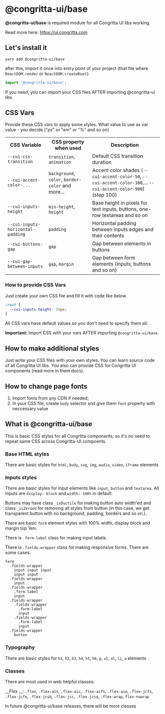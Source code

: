 # @congritta-ui/base

__@congritta-ui/base__ is required module for all Congritta UI libs working.

Read more here: https://ui.congritta.com

## Let's install it

```shell
yarn add @congritta-ui/base
```

after this, import it once into entry point of your project (that file where `ReactDOM.render`
or `ReactDOM.createRoot`):

```javascript
import '@congritta-ui/base';
```

If you need, you can import your CSS files AFTER importing @congritta-ui libs

## CSS Vars

Provide these CSS vars to apply some styles. What value to use as var value - you decide ("px" or "em" or "%" and so on)

<table>
  <tr>
    <th>CSS Variable</th>
    <th>CSS property when used</th>
    <th>Description</th>
  </tr>
  <tr>
    <td><code>--cui-css-transition</code></td>
    <td><code>transition</code>, <code>animation</code></td>
    <td>
      Default CSS transition duration
    </td>
  </tr>
  <tr>
    <td><code>--cui-accent-color-...</code></td>
    <td><code>background</code>, <code>color</code>, <code>border-color</code> and more...</td>
    <td>
      Accent color shades (<code>--cui-accent-color-50</code>, <code>--cui-accent-color-100</code>,... <code>--cui-accent-color-900</code>) (step 100)
    </td>
  </tr>
  <tr>
    <td><code>--cui-inputs-height</code></td>
    <td><code>min-height</code>, <code>height</code></td>
    <td>
      Base height in pixels for text inputs, buttons, one-row textareas and so on
    </td>
  </tr>
  <tr>
    <td><code>--cui-inputs-horizontal-padding</code></td>
    <td><code>padding</code></td>
    <td>
      Horizontal padding between inputs edges and their contents
    </td>
  </tr>
  <tr>
    <td><code>--cui-buttons-gap</code></td>
    <td><code>gap</code></td>
    <td>
      Gap between elements in buttons
    </td>
  </tr>
  <tr>
    <td><code>--cui-gap-between-inputs</code></td>
    <td><code>gap</code>, <code>margin</code></td>
    <td>
      Gap between form elements (inputs, buttons and so on)
    </td>
  </tr>
</table>

### How to provide CSS Vars

Just create your own CSS file and fill it with code like below.

```css
:root {
  --cui-inputs-height: 50px;
}
```

All CSS vars have default values so you don't need to specify them all.

__Important:__ Import CSS with your vars AFTER importing `@congritta-ui/base`.

## How to make additional styles

Just write your CSS files with your own styles. You can learn source code of all Congritta UI libs. You also can provide
CSS for Congritta UI components (read more in them docs).

## How to change page fonts

1. Import fonts from any CDN if needed;
2. In your CSS file, create `body` selector and give them `font` property with neccessary value

## What is @congritta-ui/base

This is basic CSS styles for all Congritta components; so it's no need to repeat same CSS across Congritta-UI compoents.

### Base HTML styles

There are basic styles for `html`, `body`, `svg`, `img`, `audio`, `video`, `iframe` elements

### Inputs styles

There are basic styles for input elements like `input`, `button` and `textarea`. All inputs are `display: block`
and `width: 100%` in default.

Buttons may have class `_isDuctile` for making button auto width'ed and class `_isZeroed` for removing all styles from
button (in this case, we get transparent button with no background, padding, borders and so on.).

There are basic `form` element styles with 100% width, display block and margin top 1em.

There is `.form-label` class for making input labels.

There is `.fields-wrapper` class for making responsive forms. There are some cases:

```
form
  .fields-wrapper
    input input input
    input input
  .fields-wrapper
    input
  .fields-wrapper
    .form-label
    input
  .fields-wrapper
    .fields-wrapper
      .form-label
      input
    .fields-wrapper
      .form-label
      input
  .fields-wrapper
    button
```

### Typography

There are basic styles for `h1`, `h2`, `h3`, `h4`, `h5`, `h6`, `p`, `ul`, `ol`, `li`, `a` elements

### Classes

There are most used in web helpful classes:

__Flex
__: `.flex`, `.flex-ais`, `.flex-aic`, `.flex-aifs`, `.flex-aie`, `.flex-jcfs`, `.flex-jcfe`, `.flex-jcsb`, `.flex-jcc`, `.flex-jcsa`, `.flex-wrap`, `flex-nowrap`

In future @congritta-ui/base releases, there will be more classes
